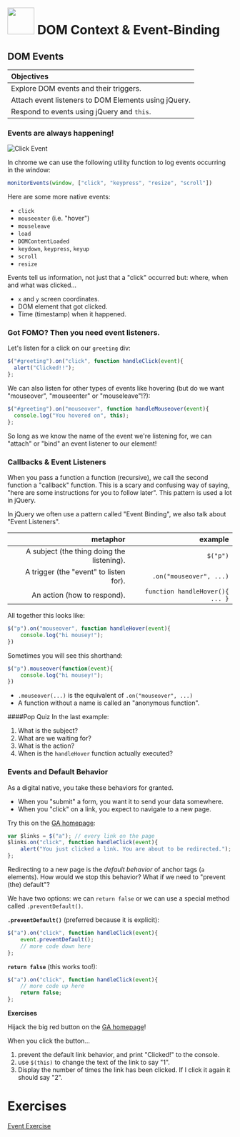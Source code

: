 # <img src="https://cloud.githubusercontent.com/assets/7833470/10423298/ea833a68-7079-11e5-84f8-0a925ab96893.png" width="60"> DOM Context & Event-Binding

## DOM Events

| Objectives |
| :---- |
| Explore DOM events and their triggers. |
| Attach event listeners to DOM Elements using jQuery. |
| Respond to events using jQuery and `this`. |

### Events are always happening!

![Click Event](http://www.createursoftware.net/Windows/XP/img/tous/gif/clicking.gif)

In chrome we can use the following utility function to log events occurring in the window:

```js
monitorEvents(window, ["click", "keypress", "resize", "scroll"])
``` 

Here are some more native events:

* `click`
* `mouseenter` (i.e. "hover")
* `mouseleave`
* `load`
* `DOMContentLoaded`
* `keydown`, `keypress`, `keyup`
* `scroll`
* `resize`

Events tell us information, not just that a "click" occurred but: where, when and what was clicked...

* `x` and `y` screen coordinates.
* DOM element that got clicked.
* Time (timestamp) when it happened.

### Got FOMO? Then you need event listeners.

Let's listen for a click on our `greeting` div:

```js
$("#greeting").on("click", function handleClick(event){
  alert("Clicked!!");
};
```

We can also listen for other types of events like hovering (but do we want "mouseover", "mouseenter" or "mouseleave"!?):

```js
$("#greeting").on("mouseover", function handleMouseover(event){
  console.log("You hovered on", this);
};

```

So long as we know the name of the event we're listening for, we can "attach" or "bind" an event listener to our element!

### Callbacks & Event Listeners

When you pass a function a function (recursive), we call the second function a "callback" function. This is a scary and confusing way of saying, "here are some instructions for you to follow later". This pattern is used a lot in jQuery.

In jQuery we often use a pattern called "Event Binding", we also talk about "Event Listeners".

| metaphor                                      | example               |
|----------------------------------------------:|----------------------:|
| A subject (the thing doing the listening).    | `$("p")`              |
| A trigger (the "event" to listen for).        | `.on("mouseover", ...)`    |
| An action (how to respond).                   | `function handleHover(){ ... }`   |

All together this looks like:

```js
$("p").on("mouseover", function handleHover(event){
    console.log("hi mousey!");
})
```

Sometimes you will see this shorthand:

```js
$("p").mouseover(function(event){
    console.log("hi mousey!");
})
```

* `.mouseover(...)` is the equivalent of `.on("mouseover", ...)`
* A function without a name is called an "anonymous function".

####Pop Quiz
In the last example:

1. What is the subject?
1. What are we waiting for?
1. What is the action?
1. When is the `handleHover` function actually executed?

### Events and Default Behavior

As a digital native, you take these behaviors for granted.

* When you "submit" a form, you want it to send your data somewhere.
* When you "click" on a link, you expect to navigate to a new page.

Try this on the <a href="https://generalassemb.ly/" target="_blank">GA homepage</a>:

```js
var $links = $("a"); // every link on the page
$links.on("click", function handleClick(event){
    alert("You just clicked a link. You are about to be redirected.");
};
```

Redirecting to a new page is the *default behavior* of anchor tags (`a` elements). How would we stop this behavior? What if we need to "prevent (the) default"?

We have two options: we can `return false` or we can use a special method called `.preventDefault()`.

**`.preventDefault()`** (preferred because it is explicit):

```js
$("a").on("click", function handleClick(event){
    event.preventDefault();
    // more code down here
};
```

**`return false`** (this works too!):

```js
$("a").on("click", function handleClick(event){
    // more code up here
    return false;
};
```

**Exercises**

Hijack the big red button on the <a href="https://generalassemb.ly/" target="_blank">GA homepage</a>!

When you click the button...

1. prevent the default link behavior, and print "Clicked!" to the console.
2. use `$(this)` to change the text of the link to say "1".
3. Display the number of times the link has been clicked. If I click it again it should say "2".

# Exercises

[Event Exercise](https://github.com/sf-wdi-24/events_lab)
